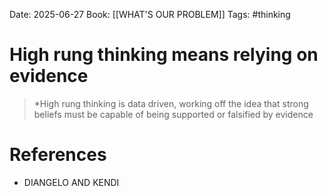 Date: 2025-06-27
Book: [[WHAT'S OUR PROBLEM]]
Tags: #thinking

# High rung thinking means relying on evidence

>*High rung thinking is data driven, working off the idea that strong beliefs must be capable of being supported or falsified by evidence 

# References
- DIANGELO AND KENDI